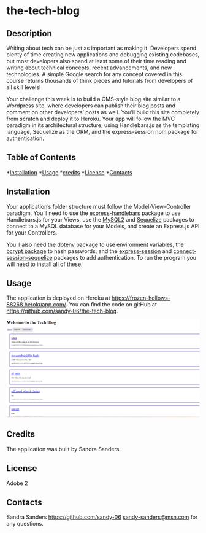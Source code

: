 # the-tech-blog
## Description
Writing about tech can be just as important as making it. Developers spend plenty of time creating new applications and debugging existing codebases, but most developers also spend at least some of their time reading and writing about technical concepts, recent advancements, and new technologies. A simple Google search for any concept covered in this course returns thousands of think pieces and tutorials from developers of all skill levels!

Your challenge this week is to build a CMS-style blog site similar to a Wordpress site, where developers can publish their blog posts and comment on other developers’ posts as well. You’ll build this site completely from scratch and deploy it to Heroku. Your app will follow the MVC paradigm in its architectural structure, using Handlebars.js as the templating language, Sequelize as the ORM, and the express-session npm package for authentication.


## Table of Contents
*[Installation](#installation)
*[Usage](#usage)
*[credits](#credits)
*[License](#license)
*[Contacts](#contacts)

## Installation
Your application’s folder structure must follow the Model-View-Controller paradigm. You’ll need to use the [express-handlebars](https://www.npmjs.com/package/express-handlebars) package to use Handlebars.js for your Views, use the [MySQL2](https://www.npmjs.com/package/mysql2) and [Sequelize](https://www.npmjs.com/package/sequelize) packages to connect to a MySQL database for your Models, and create an Express.js API for your Controllers.

You’ll also need the [dotenv package](https://www.npmjs.com/package/dotenv) to use environment variables, the [bcrypt package](https://www.npmjs.com/package/bcrypt) to hash passwords, and the [express-session](https://www.npmjs.com/package/express-session) and [connect-session-sequelize](https://www.npmjs.com/package/connect-session-sequelize) packages to add authentication.
To run the program you will need to install all of these.

## Usage
The application is deployed on Heroku at https://frozen-hollows-88268.herokuapp.com/. You can find the code on gitHub at https://github.com/sandy-06/the-tech-blog.

![alt text](/public/images/165842.png)

## Credits
The application was built by Sandra Sanders.

## License
Adobe 2

## Contacts
Sandra Sanders
https://github.com/sandy-06
sandy-sanders@msn.com
for any questions.